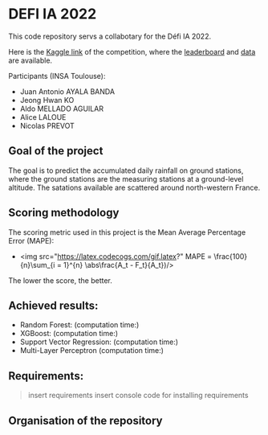 # DEFI IA 2022

This code repository servs a collabotary for the Défi IA 2022. 

Here is the [Kaggle link](https://www.kaggle.com/c/defi-ia-2022/overview) of the competition, where the [leaderboard](https://www.kaggle.com/c/defi-ia-2022/leaderboard) and [data](https://www.kaggle.com/c/defi-ia-2022/data) are available.

Participants (INSA Toulouse): 
- Juan Antonio AYALA BANDA
- Jeong Hwan KO
- Aldo MELLADO AGUILAR
- Alice LALOUE
- Nicolas PREVOT

## Goal of the project

 The goal is to predict the accumulated daily rainfall on ground stations, where the ground stations are the measuring stations at a ground-level altitude. The satations available are scattered around north-western France. 
 
 ## Scoring methodology
 
 The scoring metric used in this project is the Mean Average Percentage Error (MAPE):
 - <img src="https://latex.codecogs.com/gif.latex?" MAPE = \frac{100}{n}\sum_{i = 1}^{n} \abs\frac{A_t - F_t}{A_t})/> 

 
 The lower the score, the better.
 
 ## Achieved results: 
 - Random Forest: (computation time:)
 - XGBoost: (computation time:)
 - Support Vector Regression: (computation time:)
 - Multi-Layer Perceptron (computation time:)

## Requirements: 

> insert requirements
> insert console code for installing requirements

## Organisation of the repository
